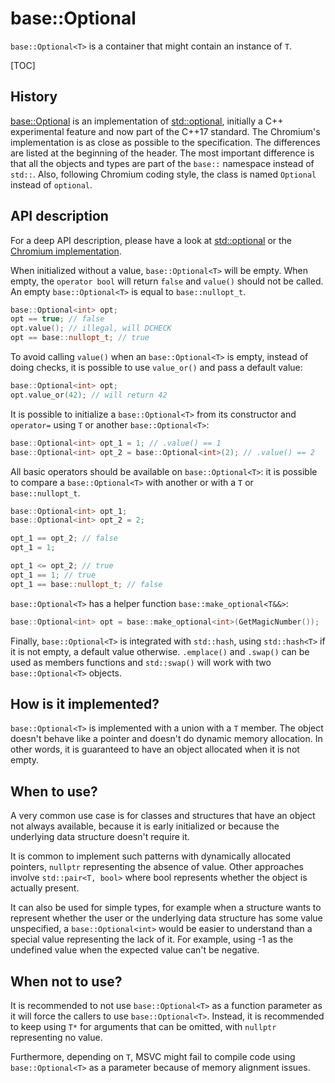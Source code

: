 # base::Optional

`base::Optional<T>` is a container that might contain an instance of `T`.

[TOC]

## History

[base::Optional<T>](https://code.google.com/p/chromium/codesearch#chromium/src/base/optional.h)
is an implementation of [std::optional<T>](http://en.cppreference.com/w/cpp/utility/optional),
initially a C++ experimental feature and now part of the C++17 standard. The
Chromium's implementation is as close as possible to the specification. The
differences are listed at the beginning of the header. The most important
difference is that all the objects and types are part of the `base::` namespace
instead of `std::`. Also, following Chromium coding style, the class is named
`Optional` instead of `optional`.

## API description

For a deep API description, please have a look at [std::optional<T>](http://en.cppreference.com/w/cpp/utility/optional)
or the [Chromium implementation](https://code.google.com/p/chromium/codesearch#chromium/src/base/optional.h).

When initialized without a value, `base::Optional<T>` will be empty. When empty,
the `operator bool` will return `false` and `value()` should not be called. An
empty `base::Optional<T>` is equal to `base::nullopt_t`.

```C++
base::Optional<int> opt;
opt == true; // false
opt.value(); // illegal, will DCHECK
opt == base::nullopt_t; // true
```

To avoid calling `value()` when an `base::Optional<T>` is empty, instead of
doing checks, it is possible to use `value_or()` and pass a default value:

```C++
base::Optional<int> opt;
opt.value_or(42); // will return 42
```

It is possible to initialize a `base::Optional<T>` from its constructor and
`operator=` using `T` or another `base::Optional<T>`:

```C++
base::Optional<int> opt_1 = 1; // .value() == 1
base::Optional<int> opt_2 = base::Optional<int>(2); // .value() == 2
```

All basic operators should be available on `base::Optional<T>`: it is possible
to compare a `base::Optional<T>` with another or with a `T` or
`base::nullopt_t`.

```C++
base::Optional<int> opt_1;
base::Optional<int> opt_2 = 2;

opt_1 == opt_2; // false
opt_1 = 1;

opt_1 <= opt_2; // true
opt_1 == 1; // true
opt_1 == base::nullopt_t; // false
```

`base::Optional<T>` has a helper function `base::make_optional<T&&>`:

```C++
base::Optional<int> opt = base::make_optional<int>(GetMagicNumber());
```

Finally, `base::Optional<T>` is integrated with `std::hash`, using
`std::hash<T>` if it is not empty, a default value otherwise. `.emplace()` and
`.swap()` can be used as members functions and `std::swap()` will work with two
`base::Optional<T>` objects.

## How is it implemented?

`base::Optional<T>` is implemented with a union with a `T` member. The object
doesn't behave like a pointer and doesn't do dynamic memory allocation. In
other words, it is guaranteed to have an object allocated when it is not empty.

## When to use?

A very common use case is for classes and structures that have an object not
always available, because it is early initialized or because the underlying data
structure doesn't require it.

It is common to implement such patterns with dynamically allocated pointers,
`nullptr` representing the absence of value. Other approaches involve
`std::pair<T, bool>` where bool represents whether the object is actually
present.

It can also be used for simple types, for example when a structure wants to
represent whether the user or the underlying data structure has some value
unspecified, a `base::Optional<int>` would be easier to understand than a
special value representing the lack of it. For example, using -1 as the
undefined value when the expected value can't be negative.

## When not to use?

It is recommended to not use `base::Optional<T>` as a function parameter as it
will force the callers to use `base::Optional<T>`. Instead, it is recommended to
keep using `T*` for arguments that can be omitted, with `nullptr` representing
no value.

Furthermore, depending on `T`, MSVC might fail to compile code using
`base::Optional<T>` as a parameter because of memory alignment issues.
